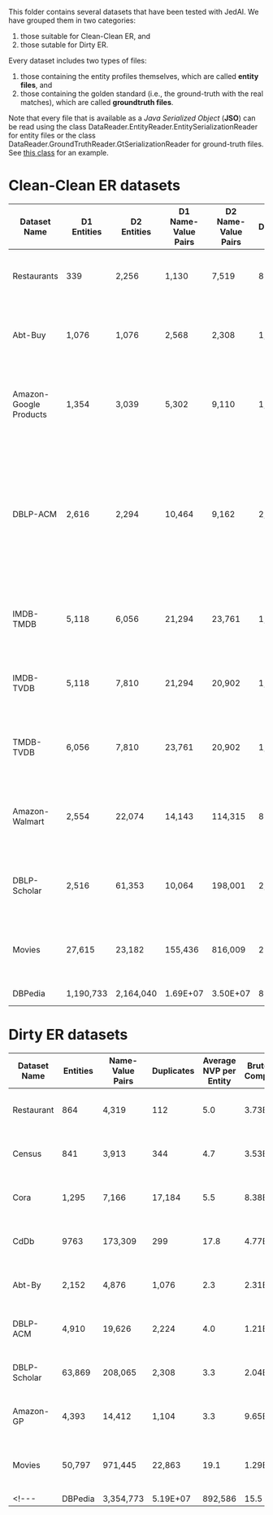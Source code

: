 This folder contains several datasets that have been tested with JedAI. We have grouped them in two categories: 
1) those suitable for Clean-Clean ER, and 
2) those sutable for Dirty ER. 

Every dataset includes two types of files: 
1) those containing the entity profiles themselves, which are called **entity files**, and 
2) those containing the golden standard (i.e., the ground-truth with the real matches), which are called **groundtruth files**.

Note that every file that is available as a *Java Serialized Object* (**JSO**) can be read using the class DataReader.EntityReader.EntitySerializationReader for entity files or the class DataReader.GroundTruthReader.GtSerializationReader for ground-truth files. See [this class](https://github.com/scify/JedAIToolkit/blob/master/jedai-core/tests/GeneralExamples/DirtyErDatasetStatistics.java) for an example.

# Clean-Clean ER datasets

| Dataset Name | D1 Entities | D2 Entities | D1 Name-Value Pairs | D2 Name-Value Pairs | Duplicates | Average NVP per Entity | Brute-force Comparisons | File Format | Data Origin | 
| --- | --- | --- | --- | --- | --- |--- | --- | --- | --- | 
| Restaurants | 339 | 2,256 | 1,130 | 7,519 | 89 | 3.3 | 7.64E+05 | JSO ([Rest. 1 file](cleanCleanErDatasets/restaurant1Profiles), [Rest. 2 file](cleanCleanErDatasets/restaurant2Profiles), [groundtruth file](cleanCleanErDatasets/restaurantsIdDuplicates)) | Real data |
| Abt-Buy | 1,076 | 1,076 | 2,568 | 2,308 | 1,076 | 2.4 | 1.16E+06 | JSO ([Abt entity file](cleanCleanErDatasets/abtProfiles), [Buy entity file](cleanCleanErDatasets/buyProfiles), [groundtruth file](cleanCleanErDatasets/abtBuyIdDuplicates)) | Real data |
| Amazon-Google Products | 1,354 | 3,039 | 5,302 | 9,110 | 1,104 | 3.9 | 4.11E+06 | JSO ([Amazon entity file](cleanCleanErDatasets/amazonProfiles), [GP entity file](cleanCleanErDatasets/gpProfiles), [groundtruth file](cleanCleanErDatasets/amazonGpIdDuplicates)) | Real data |
| DBLP-ACM | 2,616 | 2,294 | 10,464	| 9,162 | 2,224 | 4.0 | 6.00E+06 | JSO ([DBLP entity file](cleanCleanErDatasets/dblpProfiles), [ACM entity file](cleanCleanErDatasets/acmProfiles), [groundtruth file](cleanCleanErDatasets/dblpAcmIdDuplicates)), CSV ([DBLP entity file](cleanCleanErDatasets/DBLP-ACM/DBLP2.csv), [ACM entity file](cleanCleanErDatasets/DBLP-ACM/ACM.csv)), XML ([DBLP entity file](cleanCleanErDatasets/DBLP2toRdf.xml), [ACM entity file](cleanCleanErDatasets/ACMtoRdf.xml)) | Real data |
| IMDB-TMDB | 5,118 | 6,056 | 21,294 | 23,761 | 1,968 | 4.0 | 3.10E+07 | JSO ([IMDB entity file](cleanCleanErDatasets/imdbProfilesNEW), [TMDB entity file](cleanCleanErDatasets/tmdbProfiles), [groundtruth file](cleanCleanErDatasets/imdbTmdbIdDuplicates))| Real data |
| IMDB-TVDB | 5,118 | 7,810 | 21,294 | 20,902 | 1,072 | 3.2 | 4.00E+07 | JSO ([IMDB entity file](cleanCleanErDatasets/imdbProfilesNEW), [TVDB entity file](cleanCleanErDatasets/tvdbProfiles), [groundtruth file](cleanCleanErDatasets/imdbTvdbIdDuplicates))| Real data |
| TMDB-TVDB | 6,056 | 7,810 | 23,761 | 20,902 | 1,095 | 2.2 | 4.73E+07 | JSO ([TMDB entity file](cleanCleanErDatasets/tmdbProfiles), [TVDB entity file](cleanCleanErDatasets/tvdbProfiles), [groundtruth file](cleanCleanErDatasets/tmdbTvdbIdDuplicates))| Real data |
| Amazon-Walmart | 2,554 | 22,074 | 14,143 | 114,315 | 853 | 5.2 | 5.64E+07 | JSO ([Amazon entity file](cleanCleanErDatasets/amazonProfiles2), [Walmart entity file](cleanCleanErDatasets/walmartProfiles), [groundtruth file](cleanCleanErDatasets/amazonWalmartIdDuplicates)) | Real data |
| DBLP-Scholar | 2,516 | 61,353 | 10,064 | 198,001 | 2,308 | 4.0 | 1.54E+08 | JSO ([DBLP entity file](cleanCleanErDatasets/dblpProfiles2), [Scholar entity file](cleanCleanErDatasets/scholarProfiles), [groundtruth file](cleanCleanErDatasets/dblpScholarIdDuplicates))| Real data |
| Movies | 27,615 | 23,182 | 155,436 | 816,009 | 22,863 | 5.6 | 6.40E+08|JSO ([IMDB entity file](cleanCleanErDatasets/imdbProfiles), [DBPedia entity file](cleanCleanErDatasets/dbpediaProfiles.zip), [groundtruth file](cleanCleanErDatasets/moviesIdDuplicates)) | Real data |
| DBPedia | 1,190,733 | 2,164,040 | 1.69E+07 | 3.50E+07 | 892,586 | 14.2 | 2.58E+12 | [JSO](https://drive.google.com/open?id=1rFAwrmlsfR86fVIkOaGXCSzbfZIZufY2) | Real data |


# Dirty ER datasets

| Dataset Name | Entities | Name-Value Pairs | Duplicates | Average NVP per Entity | Brute-force Comparisons | File Format | Data Origin | 
| --- | --- | --- | --- | --- | --- | --- | --- |
| Restaurant | 864 | 4,319 | 112 | 5.0 | 3.73E+05 | JSO ([entity file](dirtyErDatasets/restaurantProfiles), [groundtruth file](dirtyErDatasets/restaurantIdDuplicates)) | Real data |
| Census | 841 | 3,913 | 344 | 4.7 | 3.53E+05 | JSO ([entity file](dirtyErDatasets/censusProfiles), [groundtruth file](dirtyERfiles/censusIdDuplicates)) | Real data |
| Cora | 1,295 | 7,166 | 17,184 | 5.5 | 8.38E+05 | JSO ([entity file](dirtyErDatasets/coraProfiles), [groundtruth file](dirtyErDatasets/coraIdDuplicates)) | Real data |
| CdDb | 9763 | 173,309	| 299 |	17.8 | 4.77E+07 | JSO ([entity file](dirtyErDatasets/cddbProfiles), [groundtruth file](dirtyErDatasets/cddbIdDuplicates)) | Real data |
| Abt-By | 2,152 | 4,876 | 1,076 | 2.3 | 2.31E+06 | JSO ([entity file](dirtyErDatasets/abtBuyProfiles), [groundtruth file](dirtyErDatasets/abtBuyIdDuplicates)) | Real data |
| DBLP-ACM | 4,910 | 19,626	| 2,224	| 4.0 | 1.21E+07 | JSO ([entity file](dirtyErDatasets/dblpAcmProfiles), [groundtruth file](dirtyErDatasets/dblpAcmIdDuplicates)) | Real data |
| DBLP-Scholar | 63,869 | 208,065 | 2,308 | 3.3	| 2.04E+09 | JSO ([entity file](dirtyErDatasets/dblpScholarProfiles), [groundtruth file](dirtyErDatasets/dblpScholarIdDuplicates)) | Real data |
| Amazon-GP	| 4,393	| 14,412 | 1,104 | 3.3 | 9.65E+06 | JSO ([entity file](dirtyErDatasets/amazonGpProfiles), [groundtruth file](dirtyErDatasets/amazonGpIdDuplicates)) | Real data |
| Movies | 50,797 |	971,445	| 22,863 | 19.1 | 1.29E+09 | JSO ([zipped entity file](dirtyErDatasets/moviesProfiles.rar), [groundtruth file](dirtyErDatasets/moviesIdDuplicates)) | Real data |
<!---| DBPedia	| 3,354,773	| 5.19E+07| 	892,586	| 15.5	| 5.63E+12| JSO | Real data |-->





